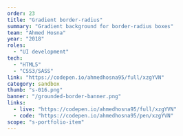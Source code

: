 ```yaml
---
order: 23
title: "Gradient border-radius"
summary: "Gradient background for border-radius boxes"
team: "Ahmed Hosna"
year: "2018"
roles:
  - "UI development"
tech:
  - "HTML5"
  - "CSS3/SASS"
link: "https://codepen.io/ahmedhosna95/full/xzgYVN"
category: sandbox
thumb: "s-016.png"
banner: "/grounded-border-banner.png"
links:
  - live: "https://codepen.io/ahmedhosna95/full/xzgYVN"
  - code: "https://codepen.io/ahmedhosna95/pen/xzgYVN"
scope: "s-portfolio-item"
---
```

